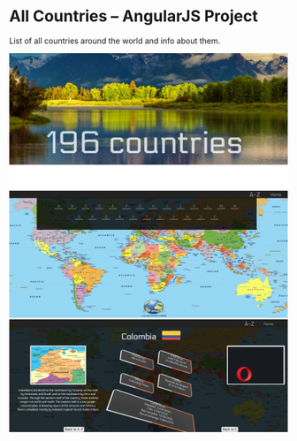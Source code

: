﻿# All Countries – AngularJS  Project

List of all countries around the world and info about them.

![Countries](/app/img/countries.png?raw=true "Countries")
![Countries menu](/app/img/countries-menu.png?raw=true "Countries menu")
![Country](/app/img/country.png?raw=true "Country")
